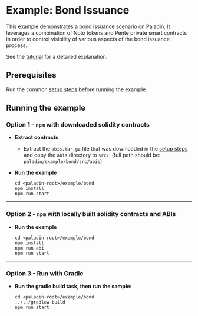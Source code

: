 # Example: Bond Issuance

This example demonstrates a bond issuance scenario on Paladin. It leverages a combination of Noto tokens and
Pente private smart contracts in order to control visibility of various aspects of the bond issuance process.

See the [tutorial](https://lf-decentralized-trust-labs.github.io/paladin/head/tutorials/bond-issuance/) for a detailed explanation.

## Prerequisites

Run the common [setup steps](../README.md) before running the example.

## Running the example

### Option 1 - `npm` with downloaded solidity contracts

- **Extract contracts**

  - Extract the `abis.tar.gz` file that was downloaded in the [setup steps](../README.md) and copy the `abis` directory to `src/`. (full path should be: `paladin/example/bond/src/abis`)

- **Run the example**

  ```shell
  cd <paladin-root>/example/bond
  npm install
  npm run start
  ```

---

### Option 2 - `npm` with locally built solidity contracts and ABIs

- **Run the example**

  ```shell
  cd <paladin-root>/example/bond
  npm install
  npm run abi
  npm run start
  ```

---

### Option 3 - Run with Gradle

- **Run the gradle build task, then run the sample:**

  ```shell
  cd <paladin-root>/example/bond
  ../../gradlew build
  npm run start
  ```
